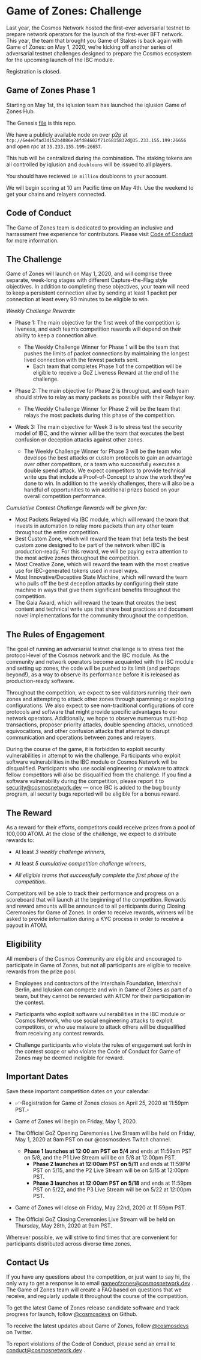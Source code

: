 # Game of Zones: Challenge

Last year, the Cosmos Network hosted the first-ever adversarial testnet to prepare network operators for the launch of the first-ever BFT network. This year, the team that brought you Game of Stakes is back again with Game of Zones: on May 1, 2020, we’re kicking off another series of adversarial testnet challenges designed to prepare the Cosmos ecosystem for the upcoming launch of the IBC module.  

Registration is closed.

## Game of Zones Phase 1

Starting on May 1st, the iqlusion team has launched the iqlusion Game of Zones Hub.

The Genesis [file](goz-genesis.json) is this repo.

We have a publicly available node on over p2p
at `tcp://6e4e0fad3d152b4086e24fd84602f71c6815832d@35.233.155.199:26656` and open rpc at `35.233.155.199:26657`.

This hub will be centralized during the combination. The staking tokens are all controlled by iqlusion and `doubloons` will be issued to all players.

You should have recieved `10 million` doubloons to your account.

We will begin scoring at 10 am Pacific time on May 4th. Use the weekend to get your chains and relayers connected.

## Code of Conduct

The Game of Zones team is dedicated to providing an inclusive and harrassment free experience for contributors. Please visit [Code of Conduct](CODE_OF_CONDUCT.md) for more information.

## The Challenge

Game of Zones will launch on May 1, 2020, and will comprise three separate, week-long stages with different Capture-the-Flag style objectives. In addition to completing these objectives, your team will need to keep a persistent connection alive by sending at least 1 packet per connection at least every 90 minutes to be eligible to win.

*Weekly Challenge Rewards:*

* Phase 1: The main objective for the first week of the competition is liveness, and each team’s competition rewards will depend on their ability to keep a connection alive.
  * The Weekly Challenge Winner for Phase 1 will be the team that pushes the limits of packet connections by maintaining the longest lived connection with the fewest packets sent.
    * Each team that completes Phase 1 of the competition will be eligible to receive a GoZ Liveness Reward at the end of the challenge.

* Phase 2: The main objective for Phase 2 is throughput, and each team should strive to relay as many packets as possible with their Relayer key.
  * The Weekly Challenge Winner for Phase 2 will be the team that relays the most packets during this phase of the competition.

* Week 3: The main objective for Week 3 is to stress test the security model of IBC, and the winner will be the team that executes the best confusion or deception attacks against other zones.
  * The Weekly Challenge Winner for Phase 3 will be the team who develops the best attacks or custom protocols to gain an advantage over other competitors, or a team who successfully executes a double spend attack. We expect competitors to provide technical write ups that include a Proof-of-Concept to show the work they’ve done to win.
In addition to the weekly challenges, there will also be a handful of opportunities to win additional prizes based on your overall competition performance.

*Cumulative Contest Challenge Rewards will be given for:*

* Most Packets Relayed via IBC module, which will reward the team that invests in automation to relay more packets than any other team throughout the entire competition.
* Best Custom Zone, which will reward the team that beta tests the best custom zone designed to be part of the network when IBC is production-ready. For this reward, we will be paying extra attention to the most active zones throughout the competition.  
* Most Creative Zone, which will reward the team with the most creative use for IBC-generated tokens used in novel ways.
* Most Innovative/Deceptive State Machine, which will reward the team who pulls off the best deception attacks by configuring their state machine in ways that give them significant benefits throughout the competition.  
* The Gaia Award, which will reward the team that creates the best content and technical write ups that share best practices and document novel implementations for the community throughout the competition.

## The Rules of Engagement

The goal of running an adversarial testnet challenge is to stress test the protocol-level of the Cosmos network and the IBC module. As the community and network operators become acquainted with the IBC module and setting up zones, the code will be pushed to its limit (and perhaps beyond!), as a way to observe its performance before it is released as production-ready software.

Throughout the competition, we expect to see validators running their own zones and attempting to attack other zones through spamming or exploiting configurations. We also expect to see non-traditional configurations of core protocols and software that might provide specific advantages to our network operators. Additionally, we hope to observe numerous multi-hop transactions, proposer priority attacks, double spending attacks, unnoticed equivocations, and other confusion attacks that attempt to disrupt communication and operations between zones and relayers.

During the course of the game, it is forbidden to exploit security vulnerabilities in attempt to win the challenge. Participants who exploit software vulnerabilities in the IBC module or Cosmos Network will be disqualified. Participants who use social engineering or malware to attack fellow competitors will also be disqualified from the challenge. If you find a software vulnerability during the competition, please report it to  [security@cosmosnetwork.dev](http://security@cosmosnetwork.dev/)  — once IBC is added to the bug bounty program, all security bugs reported will be eligible for a bonus reward.

## The Reward

As a reward for their efforts, competitors could receive prizes from a pool of 100,000 ATOM. At the close of the challenge, we expect to distribute rewards to:

* At least *3 weekly challenge winners*,

* At least *5 cumulative competition challenge winners*,

* *All eligible teams that successfully complete the first phase of the competition.*

Competitors will be able to track their performance and progress on a scoreboard that will launch at the beginning of the competition. Rewards and reward amounts will be announced to all participants during Closing Ceremonies for Game of Zones. In order to receive rewards, winners will be asked to provide information during a KYC process in order to receive a payout in ATOM.

## Eligibility

All members of the Cosmos Community are eligible and encouraged to participate in Game of Zones, but not all participants are eligible to receive rewards from the prize pool.

* Employees and contractors of the Interchain Foundation, Interchain Berlin, and Iqlusion can compete and win in Game of Zones as part of a team, but they cannot be rewarded with ATOM for their participation in the contest.

* Participants who exploit software vulnerabilities in the IBC module or Cosmos Network, who use social engineering attacks to exploit competitors, or who use malware to attack others will be disqualified from receiving any contest rewards.

* Challenge participants who violate the rules of engagement set forth in the contest scope or who violate the Code of Conduct for Game of Zones may be deemed ineligible for reward.

## Important Dates

Save these important competition dates on your calendar:

* ✅-Registration for Game of Zones closes on April 25, 2020 at 11:59pm PST.-
* Game of Zones will begin on Friday, May 1, 2020.
* The Official GoZ Opening Ceremonies Live Stream will be held on Friday, May 1, 2020 at 9am PST on our @cosmosdevs Twitch channel.
  * **Phase 1 launches at 12:00 am PST on 5/4** and ends at 11:59am PST on 5/8, and the P1 Live Stream will be on 5/8 at 12:00pm PST.
    * **Phase 2 launches at 12:00am PST on 5/11** and ends at 11:59PM PST on 5/15, and the P2 Live Stream will be on 5/15 at 12:00pm PST.
    * **Phase 3 launches at 12:00am PST on 5/18** and ends at 11:59pm PST on 5/22, and the P3 Live Stream will be on 5/22 at 12:00pm PST.

* Game of Zones will close on Friday, May 22nd, 2020 at 11:59pm PST.

* The Official GoZ Closing Ceremonies Live Stream will be held on Thursday, May 28th, 2020 at 9am PST.

Wherever possible, we will strive to find times that are convenient for participants distributed across diverse time zones.

## Contact Us

If you have any questions about the competition, or just want to say hi, the only way to get a response is to email  [gameofzones@cosmosnetwork.dev](http://gameofzones@cosmosnetwork.dev/) . The Game of Zones team will create a FAQ based on questions that we receive, and regularly update it throughout the course of the competition.

To get the latest Game of Zones release candidate software and track progress for launch, follow  [@cosmosdevs](https://github.com/cosmosdevs)  on Github.

To receive the latest updates about Game of Zones, follow  [@cosmosdevs](https://www.twitter.com/cosmosdevs)  on Twitter.

To report violations of the Code of Conduct, please send an email to  [conduct@cosmosnetwork.dev](http://conduct@cosmosnetwork.dev/) .
